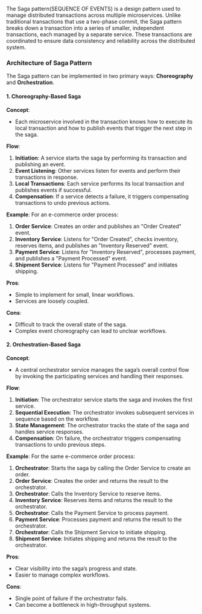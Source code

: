 The Saga pattern(SEQUENCE OF EVENTS) is a design pattern used to manage distributed transactions across multiple microservices. Unlike traditional transactions that use a two-phase commit, the Saga pattern breaks down a transaction into a series of smaller, independent transactions, each managed by a separate service. These transactions are coordinated to ensure data consistency and reliability across the distributed system.

### Architecture of Saga Pattern

The Saga pattern can be implemented in two primary ways: **Choreography** and **Orchestration**.

#### 1. Choreography-Based Saga

**Concept**:
- Each microservice involved in the transaction knows how to execute its local transaction and how to publish events that trigger the next step in the saga.

**Flow**:
1. **Initiation**: A service starts the saga by performing its transaction and publishing an event.
2. **Event Listening**: Other services listen for events and perform their transactions in response.
3. **Local Transactions**: Each service performs its local transaction and publishes events if successful.
4. **Compensation**: If a service detects a failure, it triggers compensating transactions to undo previous actions.

**Example**:
For an e-commerce order process:
1. **Order Service**: Creates an order and publishes an "Order Created" event.
2. **Inventory Service**: Listens for "Order Created", checks inventory, reserves items, and publishes an "Inventory Reserved" event.
3. **Payment Service**: Listens for "Inventory Reserved", processes payment, and publishes a "Payment Processed" event.
4. **Shipment Service**: Listens for "Payment Processed" and initiates shipping.

**Pros**:
- Simple to implement for small, linear workflows.
- Services are loosely coupled.

**Cons**:
- Difficult to track the overall state of the saga.
- Complex event choreography can lead to unclear workflows.

#### 2. Orchestration-Based Saga

**Concept**:
- A central orchestrator service manages the saga’s overall control flow by invoking the participating services and handling their responses.

**Flow**:
1. **Initiation**: The orchestrator service starts the saga and invokes the first service.
2. **Sequential Execution**: The orchestrator invokes subsequent services in sequence based on the workflow.
3. **State Management**: The orchestrator tracks the state of the saga and handles service responses.
4. **Compensation**: On failure, the orchestrator triggers compensating transactions to undo previous steps.

**Example**:
For the same e-commerce order process:
1. **Orchestrator**: Starts the saga by calling the Order Service to create an order.
2. **Order Service**: Creates the order and returns the result to the orchestrator.
3. **Orchestrator**: Calls the Inventory Service to reserve items.
4. **Inventory Service**: Reserves items and returns the result to the orchestrator.
5. **Orchestrator**: Calls the Payment Service to process payment.
6. **Payment Service**: Processes payment and returns the result to the orchestrator.
7. **Orchestrator**: Calls the Shipment Service to initiate shipping.
8. **Shipment Service**: Initiates shipping and returns the result to the orchestrator.

**Pros**:
- Clear visibility into the saga’s progress and state.
- Easier to manage complex workflows.

**Cons**:
- Single point of failure if the orchestrator fails.
- Can become a bottleneck in high-throughput systems.
